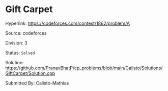# Gift Carpet

Hyperlink: https://codeforces.com/contest/1862/problem/A

Source: codeforces

Division: 3

Status: <code>Solved</code>

Solution: https://github.com/PranavBhatP/cp_problems/blob/main/Calisto/Solutions/GiftCarpet/Solution.cpp

Submitted By: Calisto-Mathias
